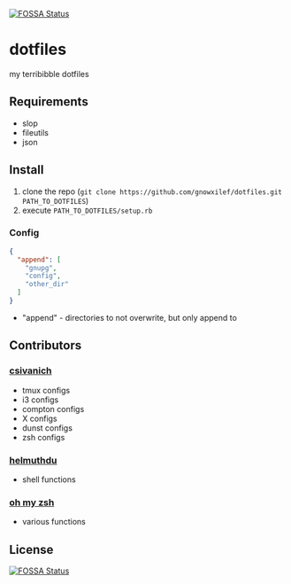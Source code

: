 [![FOSSA Status](https://app.fossa.com/api/projects/git%2Bgithub.com%2Ffawaf%2Fdotfiles.svg?type=shield)](https://app.fossa.com/projects/git%2Bgithub.com%2Ffawaf%2Fdotfiles?ref=badge_shield)

dotfiles
========

my terribibble dotfiles

Requirements
------------
* slop
* fileutils
* json

Install
-------
1. clone the repo (`git clone https://github.com/gnowxilef/dotfiles.git PATH_TO_DOTFILES`)
2. execute `PATH_TO_DOTFILES/setup.rb`

### Config ###
```json
{
  "append": [
    "gnupg",
    "config",
    "other_dir"
  ]
}
```
* "append" - directories to not overwrite, but only append to

Contributors
------------
### [csivanich](https://github.com/csivanich/dotfiles) ###
* tmux configs
* i3 configs
* compton configs
* X configs
* dunst configs
* zsh configs

### [helmuthdu](https://github.com/helmuthdu/dotfiles) ###
* shell functions

### [oh my zsh](https://github.com/ohmyzsh/ohmyzsh) ###
* various functions

## License
[![FOSSA Status](https://app.fossa.com/api/projects/git%2Bgithub.com%2Ffawaf%2Fdotfiles.svg?type=large)](https://app.fossa.com/projects/git%2Bgithub.com%2Ffawaf%2Fdotfiles?ref=badge_large)
